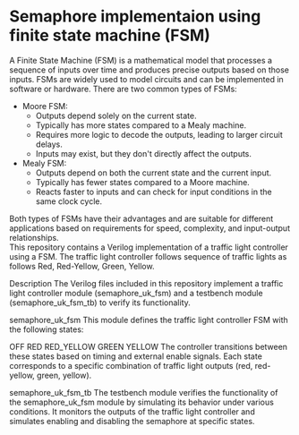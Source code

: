# Semaphore implementaion using finite state machine (FSM)
A Finite State Machine (FSM) is a mathematical model that processes a sequence of inputs over time and produces precise outputs based on those inputs. FSMs are widely used to model circuits and can be implemented in software or hardware.
There are two common types of FSMs:
- Moore FSM:
  - Outputs depend solely on the current state.
  - Typically has more states compared to a Mealy machine.
  - Requires more logic to decode the outputs, leading to larger circuit delays.
  - Inputs may exist, but they don't directly affect the outputs.</br>
- Mealy FSM:
  - Outputs depend on both the current state and the current input.
  - Typically has fewer states compared to a Moore machine.
  - Reacts faster to inputs and can check for input conditions in the same clock cycle.

Both types of FSMs have their advantages and are suitable for different applications based on requirements for speed, complexity, and input-output relationships.
</br>
This repository contains a Verilog implementation of a traffic light controller using a FSM. The traffic light controller follows sequence of traffic lights as follows Red, Red-Yellow, Green, Yellow.

Description
The Verilog files included in this repository implement a traffic light controller module (semaphore_uk_fsm) and a testbench module (semaphore_uk_fsm_tb) to verify its functionality.

semaphore_uk_fsm
This module defines the traffic light controller FSM with the following states:

OFF
RED
RED_YELLOW
GREEN
YELLOW
The controller transitions between these states based on timing and external enable signals. Each state corresponds to a specific combination of traffic light outputs (red, red-yellow, green, yellow).

semaphore_uk_fsm_tb
The testbench module verifies the functionality of the semaphore_uk_fsm module by simulating its behavior under various conditions. It monitors the outputs of the traffic light controller and simulates enabling and disabling the semaphore at specific states.
